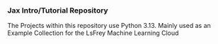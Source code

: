 ### Jax Intro/Tutorial Repository

The Projects within this repository use Python 3.13.
Mainly used as an Example Collection for the LsFrey Machine Learning Cloud
